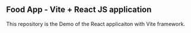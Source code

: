 ## Food App - Vite + React JS application
This repository is the Demo of the React applicaiton with Vite framework. 

